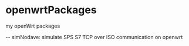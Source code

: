 openwrtPackages
===============

my openWrt packages

-- simNodave: simulate SPS S7 TCP over ISO communication on openwrt
